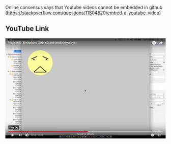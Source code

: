 Online consensus says that Youtube videos cannot be embedded in github (https://stackoverflow.com/questions/11804820/embed-a-youtube-video)

## YouTube Link
![alt text](https://github.com/wittenjeremy/openframeworks/blob/master/Image%20files/youtube-link.png)
